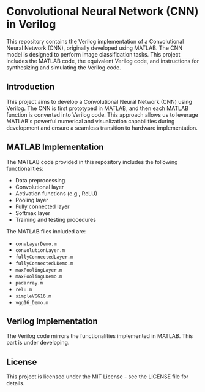 # Convolutional Neural Network (CNN) in Verilog

This repository contains the Verilog implementation of a Convolutional Neural Network (CNN), originally developed using MATLAB. The CNN model is designed to perform image classification tasks. This project includes the MATLAB code, the equivalent Verilog code, and instructions for synthesizing and simulating the Verilog code.


## Introduction

This project aims to develop a Convolutional Neural Network (CNN) using Verilog. The CNN is first prototyped in MATLAB, and then each MATLAB function is converted into Verilog code. This approach allows us to leverage MATLAB's powerful numerical and visualization capabilities during development and ensure a seamless transition to hardware implementation.

## MATLAB Implementation

The MATLAB code provided in this repository includes the following functionalities:
- Data preprocessing
- Convolutional layer
- Activation functions (e.g., ReLU)
- Pooling layer
- Fully connected layer
- Softmax layer
- Training and testing procedures

The MATLAB files included are:
- `convLayerDemo.m`
- `convolutionLayer.m`
- `fullyConnectedLayer.m`
- `fullyConnectedLDemo.m`
- `maxPoolingLayer.m`
- `maxPoolingLDemo.m`
- `padarray.m`
- `relu.m`
- `simpleVGG16.m`
- `vgg16_Demo.m`

## Verilog Implementation

The Verilog code mirrors the functionalities implemented in MATLAB. This part is under developing.

## License

This project is licensed under the MIT License - see the LICENSE file for details.
